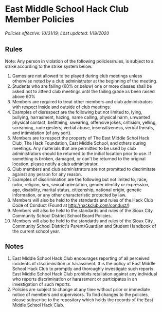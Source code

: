# East Middle School Hack Club Member Policies
###### Policies effective: 10/31/19; Last updated: 1/18/2020
## Rules
Note: Any person in violation of the following policies/rules, is subject to a strike according to the strike system below.
1. Games are not allowed to be played during club meetings unless otherwise noted by a club administrator at the beginning of the meeting.
2. Students who are failing (60% or below) one or more classes shall be asked not to attend club meetings until the failing grade as been raised above 60%
3. Members are required to treat other members and club administrators with respect inside and outside of club meetings. 
  1. Examples of disrespect are the following but not limited to, lying, bullying, harrasment, hazing, name calling, physical harm, unwanted physical contact, belittleing, swearing, offensive jokes, critisism, yelling, screaming, rude gesters, verbal abuse, insensitiveness, verbal threats, and intimidation (of any sort). 
4. Members are to respect the property of The East Middle Schol Hack Club, The Hack Foundation, East Middle School, and others during meetings. Any materials that are permitted to be used by club administrators should be returned to the initial location prior to use. If something is broken, damaged, or can't be returned to the original location, please notify a club administrator.
5. Club members and club administrators are not promitted to discrimitate against any person for any reason.
  1. Examples of discrimination are the following but not lmited to, race, color, religion, sex, sexual orientation, gender identity or expression, age, disability, marital status, citizenship, national origin, genetic information, or any other characteristic protected by law.
6. Members will also be held to the standards and rules of the Hack Club Code of Conduct (Found at http://hackclub.com/conduct/)  
7. Members will also be held to the standards and rules of the Sioux City Community School District School Board Policies.
8. Members will also be held to the standards and rules of the Sioux City Community School District's Parent/Guardian and Student Handbook of the current school year.
## Notes
1. East Middle School Hack Club encourages reporting of all perceived incidents of discrimination or harassment. It is the policy of East Middle School Hack Club to promptly and thoroughly investigate such reports. East Middle School Hack Club prohibits retaliation against any individual who reports discrimination or harassment or participates in an investigation of such reports.
2. Policies are subject to change at any time without prior or immediate notice of members and supervisors. To find changes to the policies, please subscribe to the repository which holds the records of the East Middle School Hack Club.
